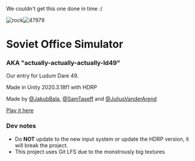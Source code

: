 We couldn't get this one done in time :/

![rock](https://user-images.githubusercontent.com/45080494/162640594-46e621c7-0a7a-454c-9aa2-1979689f1a26.png)![47979](https://user-images.githubusercontent.com/45080494/163362040-11f3ff2f-58f1-49b5-8672-a2638651c2f8.jpg)


# Soviet Office Simulator

### AKA "actually-actually-actually-ld49"
 
Our entry for Ludum Dare 49.

Made in Unity 2020.3.18f1 with HDRP

Made by [@JakubBala](https://github.com/LAGJakub), [@SamTaseff](https://github.com/2004seraph) and [@JuliusVanderArend](https://github.com/JuliusVanderArend)

[Play it here](https://ldjam.com/events/ludum-dare/49/soviet-office-simulator)

### Dev notes
 - Do **NOT** update to the new input system or update the HDRP version, it will break the project.
 - This project uses Git LFS due to the monstrously big textures
